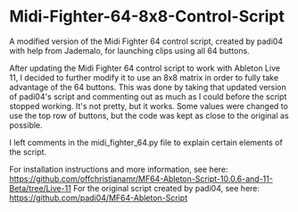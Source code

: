# Midi-Fighter-64-8x8-Control-Script
A modified version of the Midi Fighter 64 control script, created by padi04 with help from Jademalo, for launching clips using all 64 buttons.

After updating the Midi Fighter 64 control script to work with Ableton Live 11, I decided to further modify it to use an 8x8 matrix in order to fully take advantage of the 64 buttons. This was done by taking that updated version of padi04's script and commenting out as much as I could before the script stopped working. It's not pretty, but it works.
Some values were changed to use the top row of buttons, but the code was kept as close to the original as possible.

I left comments in the midi_fighter_64.py file to explain certain elements of the script.

For installation instructions and more information, see here: https://github.com/offchristianamr/MF64-Ableton-Script-10.0.6-and-11-Beta/tree/Live-11
For the original script created by padi04, see here: https://github.com/padi04/MF64-Ableton-Script
